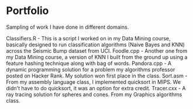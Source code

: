 # Portfolio
Sampling of work I have done in different domains.

Classifiers.R - This is a script I worked on in my Data Mining course, basically designed to run classification algorithms (Naive Bayes and KNN) across the Seismic Bump dataset from UCI.
Foodle.cpp - Another one from my Data Mining course, a version of KNN I built from the ground up using a feature hashing technique along with bag of words.
Pandora.cpp - A dynamic programming solution for a problem my algorithms professor posted on Hacker Rank.  My solution won first place in the class.
Sort.asm - From my assembly language class, I implemented quicksort in MIPS.  We didn't have to do quicksort, it was an option for extra credit.
Tracer.cxx - A ray tracing solution for spheres and cones.  From my Graphics algorithms class.

